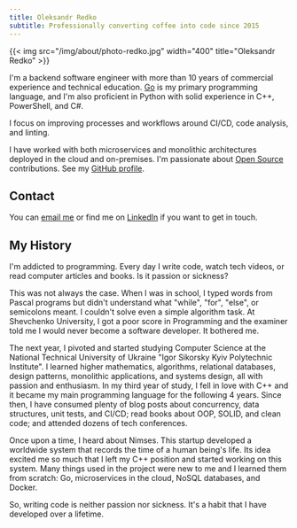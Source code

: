 ```yaml
---
title: Oleksandr Redko
subtitle: Professionally converting coffee into code since 2015
---
```


{{< img src="/img/about/photo-redko.jpg" width="400" title="Oleksandr Redko" >}}

I'm a backend software engineer with more than 10 years of commercial experience and technical education. [Go](../tags/go) is my primary programming language, and I'm also proficient in Python with solid experience in C++, PowerShell, and C#.

I focus on improving processes and workflows around CI/CD, code analysis, and linting.

I have worked with both microservices and monolithic architectures deployed in the cloud and on-premises. I'm passionate about [Open Source](https://github.com/alexandear/alexandear/blob/main/CONTRIBUTIONS.md) contributions. See my [GitHub profile](https://github.com/alexandear).

## Contact

You can [email me](mailto:oleksandr.red+website@gmail.com?subject=Hello%20from%20alexandear.github.io) or find me on [LinkedIn](https://www.linkedin.com/in/alexandear) if you want to get in touch.

## My History

I'm addicted to programming. Every day I write code, watch tech videos, or read computer articles and books. Is it passion or sickness?

This was not always the case. When I was in school, I typed words from Pascal programs but didn't understand what "while", "for", "else", or semicolons meant. I couldn't solve even a simple algorithm task. At Shevchenko University, I got a poor score in Programming and the examiner told me I would never become a software developer. It bothered me.

The next year, I pivoted and started studying Computer Science at the National Technical University of Ukraine "Igor Sikorsky Kyiv Polytechnic Institute". I learned higher mathematics, algorithms, relational databases, design patterns, monolithic applications, and systems design, all with passion and enthusiasm. In my third year of study, I fell in love with C++ and it became my main programming language for the following 4 years. Since then, I have consumed plenty of blog posts about concurrency, data structures, unit tests, and CI/CD; read books about OOP, SOLID, and clean code; and attended dozens of tech conferences.

Once upon a time, I heard about Nimses. This startup developed a worldwide system that records the time of a human being's life. Its idea excited me so much that I left my C++ position and started working on this system. Many things used in the project were new to me and I learned them from scratch: Go, microservices in the cloud, NoSQL databases, and Docker.

So, writing code is neither passion nor sickness. It's a habit that I have developed over a lifetime.
